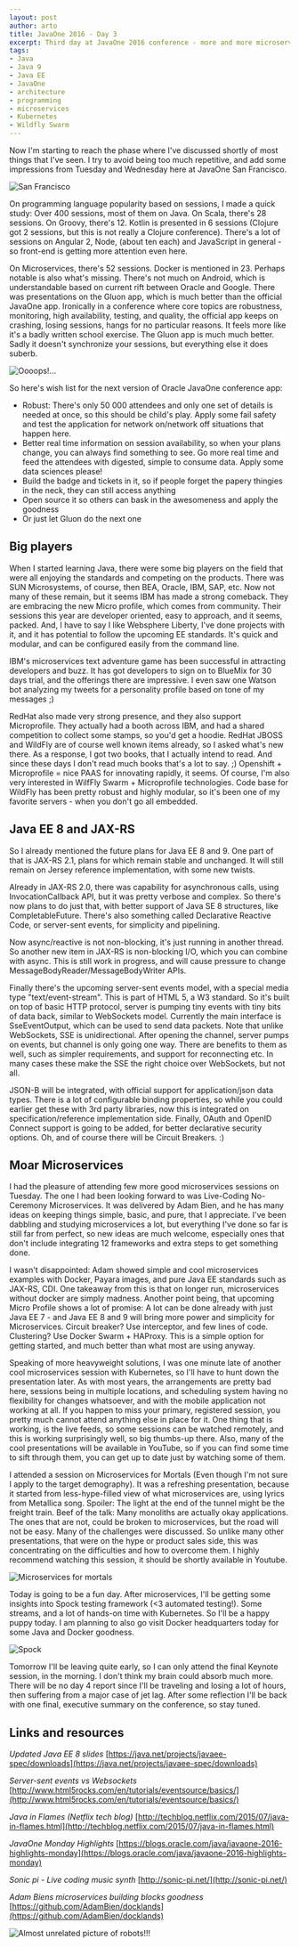 ```yaml
---
layout: post
author: arto
title: JavaOne 2016 - Day 3
excerpt: Third day at JavaOne 2016 conference - more and more microservices, and some testing goodness
tags:
- Java
- Java 9
- Java EE
- JavaOne
- architecture
- programming
- microservices
- Kubernetes
- Wildfly Swarm
---
```


Now I'm starting to reach the phase where I've discussed shortly of most things that I've seen. I try to avoid being too much repetitive, and add some impressions from Tuesday and Wednesday here at JavaOne San Francisco.

![San Francisco](/img/javaone2016/frisco.jpg)


On programming language popularity based on sessions, I made a quick study: Over 400 sessions, most of them on Java. On Scala, there's 28 sessions. On Groovy, there's 12. Kotlin is presented in 6 sessions (Clojure got 2 sessions, but this is not really a Clojure conference). There's a lot of sessions on Angular 2, Node, (about ten each) and JavaScript in general - so front-end is getting more attention even here.

On Microservices, there's 52 sessions. Docker is mentioned in 23. Perhaps notable is also what's missing. There's not much on Android, which is understandable based on current rift between Oracle and Google. There was presentations on the Gluon app, which is much better than the official JavaOne app. Ironically in a conference where core topics are robustness, monitoring, high availability, testing, and quality, the official app keeps on crashing, losing sessions, hangs for no particular reasons. It feels more like it's a badly written school exercise. The Gluon app is much much better. Sadly it doesn't synchronize your sessions, but everything else it does suberb.

![Oooops!...](/img/javaone2016/JavaOneAppFailed.jpg)

So here's wish list for the next version of Oracle JavaOne conference app:

- Robust: There's only 50 000 attendees and only one set of details is needed at once, so this should be child's play. Apply some fail safety and test the application for network on/network off situations that happen here.
- Better real time information on session availability, so when your plans change, you can always find something to see. Go more real time and feed the attendees with digested, simple to consume data. Apply some data sciences please!
- Build the badge and tickets in it, so if people forget the papery thingies in the neck, they can still access anything
- Open source it so others can bask in the awesomeness and apply the goodness
- Or just let Gluon do the next one

## Big players

When I started learning Java, there were some big players on the field that were all enjoying the standards and competing on the products. There was SUN Microsystems, of course, then BEA, Oracle, IBM, SAP, etc. Now not many of these remain, but it seems IBM has made a strong comeback. They are embracing the new Micro profile, which comes from community. Their sessions this year are developer oriented, easy to approach, and it seems, packed. And, I have to say I like Websphere Liberty, I've done projects with it, and it has potential to follow the upcoming EE standards. It's quick and modular, and can be configured easily from the command line.

IBM's microservices text adventure game has been successful in attracting developers and buzz. It has got developers to sign on to BlueMix for 30 days trial, and the offerings there are impressive. I even saw one Watson bot analyzing my tweets for a personality profile based on tone of my messages ;)

RedHat also made very strong presence, and they also support Microprofile. They actually had a booth across IBM, and had a shared competition to collect some stamps, so you'd get a hoodie. RedHat JBOSS and WildFly are of course well known items already, so I asked what's new there. As a response, I got two books, that I actually intend to read. And since these days I don't read much books that's a lot to say. ;) Openshift + Microprofile = nice PAAS for innovating rapidly, it seems. Of course, I'm also very interested in WilfFly Swarm + Microprofile technologies. Code base for WildFly has been pretty robust and highly modular, so it's been one of my favorite servers - when you don't go all embedded.

## Java EE 8 and JAX-RS

So I already mentioned the future plans for Java EE 8 and 9. One part of that is JAX-RS 2.1, plans for which remain stable and unchanged. It will still remain on Jersey reference implementation, with some new twists.

Already in JAX-RS 2.0, there was capability for asynchronous calls, using InvocationCallback API, but it was pretty verbose and complex. So there's now plans to do just that, with better support of Java SE 8 structures, like CompletableFuture. There's also something called Declarative Reactive Code, or server-sent events, for simplicity and pipelining.

Now async/reactive is not non-blocking, it's just running in another thread. So another new item in JAX-RS is non-blocking I/O, which you can combine with async. This is still work in progress, and will cause pressure to change MessageBodyReader/MessageBodyWriter APIs.

Finally there's the upcoming server-sent events model, with a special media type "text/event-stream". This is part of HTML 5, a W3 standard. So it's built on top of basic HTTP protocol, server is pumping tiny events with tiny bits of data back, similar to WebSockets model. Currently the main interface is SseEventOutput, which can be used to send data packets. Note that unlike WebSockets, SSE is unidirectional. After opening the channel, server pumps on events, but channel is only going one way. There are benefits to them as well, such as simpler requirements, and support for reconnecting etc. In many cases these make the SSE the right choice over WebSockets, but not all.

JSON-B will be integrated, with official support for application/json data types. There is a lot of configurable binding properties, so while you could earlier get these with 3rd party libraries, now this is integrated on specification/reference implementation side. Finally, OAuth and OpenID Connect support is going to be added, for better declarative security options. Oh, and of course there will be Circuit Breakers. :)

## Moar Microservices

I had the pleasure of attending few more good microservices sessions on Tuesday. The one I had been looking forward to was Live-Coding No-Ceremony Microservices. It was delivered by Adam Bien, and he has many ideas on keeping things simple, basic, and pure, that I appreciate. I've been dabbling and studying microservices a lot, but everything I've done so far is still far from perfect, so new ideas are much welcome, especially ones that don't include integrating 12 frameworks and extra steps to get something done.

I wasn't disappointed: Adam showed simple and cool microservices examples with Docker, Payara images, and pure Java EE standards such as JAX-RS, CDI. One takeaway from this is that on longer run, microservices without docker are simply madness. Another point being, that upcoming Micro Profile shows a lot of promise: A lot can be done already with just Java EE 7 - and Java EE 8 and 9 will bring more power and simplicity for Microservices. Circuit breaker? Use interceptor, and few lines of code. Clustering? Use Docker Swarm + HAProxy. This is a simple option for getting started, and much better than what most are using anyway.

Speaking of more heavyweight solutions, I was one minute late of another cool microservices session with Kubernetes, so I'll have to hunt down the presentation later. As with most years, the arrangements are pretty bad here, sessions being in multiple locations, and scheduling system having no flexibility for changes whatsoever, and with the mobile application not working at all. If you happen to miss your primary, registered session, you pretty much cannot attend anything else in place for it. One thing that is working, is the live feeds, so some sessions can be watched remotely, and this is working surprisingly well, so big thumbs-up there. Also, many of the cool presentations will be available in YouTube, so if you can find some time to sift through them, you can get up to date just by watching some of them.

I attended a session on Microservices for Mortals (Even though I'm not sure I apply to the target demography). It was a refreshing presentation, because it started from less-hype-filled view of what microservices are, using lyrics from Metallica song. Spoiler: The light at the end of the tunnel might be the freight train. Beef of the talk: Many monoliths are actually okay applications. The ones that are not, could be broken to microservices, but the road will not be easy. Many of the challenges were discussed. So unlike many other presentations, that were on the hype or product sales side, this was concentrating on the difficulties and how to overcome them. I highly recommend watching this session, it should be shortly available in Youtube.

![Microservices for mortals](/img/javaone2016/microservicesformortals.jpg)

Today is going to be a fun day. After microservices, I'll be getting some insights into Spock testing framework (\<3 automated testing!). Some streams, and a lot of hands-on time with Kubernetes. So I'll be a happy puppy today. I am planning to also go visit Docker headquarters today for some Java and Docker goodness.

![Spock](/img/javaone2016/spock.jpg)

Tomorrow I'll be leaving quite early, so I can only attend the final Keynote session, in the morning. I don't think my brain could absorb much more. There will be no day 4 report since I'll be traveling and losing a lot of hours, then suffering from a major case of jet lag. After some reflection I'll be back with one final, executive summary on the conference, so stay tuned.

## Links and resources

*Updated Java EE 8 slides*
[https://java.net/projects/javaee-spec/downloads](https://java.net/projects/javaee-spec/downloads)

*Server-sent events vs Websockets*
[http://www.html5rocks.com/en/tutorials/eventsource/basics/](http://www.html5rocks.com/en/tutorials/eventsource/basics/)

*Java in Flames (Netflix tech blog)*
[http://techblog.netflix.com/2015/07/java-in-flames.html](http://techblog.netflix.com/2015/07/java-in-flames.html)

*JavaOne Monday Highlights*
[https://blogs.oracle.com/java/javaone-2016-highlights-monday](https://blogs.oracle.com/java/javaone-2016-highlights-monday)

*Sonic pi - Live coding music synth*
[http://sonic-pi.net/](http://sonic-pi.net/)

*Adam Biens microservices building blocks goodness*
[https://github.com/AdamBien/docklands](https://github.com/AdamBien/docklands)

![Almost unrelated picture of robots!!!](/img/javaone2016/robots.jpg)
